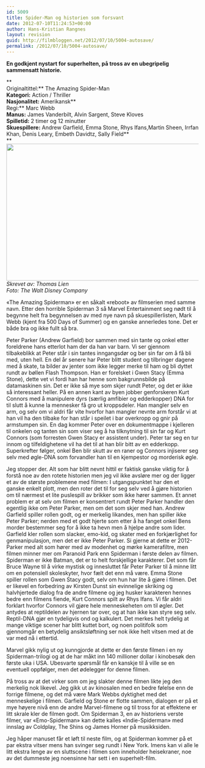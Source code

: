 ```yaml
---
id: 5009
title: Spider-Man og historien som forsvant
date: 2012-07-10T11:24:53+00:00
author: Hans-Kristian Rangnes
layout: revision
guid: http://filmbloggen.net/2012/07/10/5004-autosave/
permalink: /2012/07/10/5004-autosave/
---
```

**En godkjent nystart for superhelten, på tross av en ubegripelig sammensatt historie.** <!--more-->

**  
Originaltittel:** The Amazing Spider-Man  
**Kategori:** Action / Thriller  
**Nasjonalitet:** Amerikansk**  
Regi:** Marc Webb  
**Manus:** James Vanderbilt, Alvin Sargent, Steve Kloves  
**Spilletid:** 2 timer og 12 minutter  
**Skuespillere:** Andrew Garfield, Emma Stone, Rhys Ifans,Martin Sheen, Irrfan Khan, Denis Leary, Embeth Davidtz, Sally Field**  
** <a href="http://filmbloggen.net/2012/07/10/spider-man-og-historien-som-forsvant/amazing-spider-man-2-2/" rel="attachment wp-att-5006"><img class="alignnone size-large wp-image-5006" src="http://filmbloggen.net/wp-content/uploads//2012/07/amazing-spider-man-2-620x358.jpg" alt="" width="620" height="358" /></a>  
_Skrevet av: Thomas Lien  
Foto: The Walt Disney Company_

«The Amazing Spiderman» er en såkalt «reboot» av filmserien med samme navn. Etter den horrible Spiderman 3 så Marvel Entertainment seg nødt til å begynne helt fra begynnelsen av med nye navn på skuespillerlisten, Mark Webb (kjent fra 500 Days of Summer) og en ganske annerledes tone. Det er både bra og ikke fullt så bra.

Peter Parker (Andrew Garfield) bor sammen med sin tante og onkel etter foreldrene hans etterlot ham der da han var barn. Vi ser gjennom tilbakeblikk at Peter står i sin tantes inngangsdør og ber sin far om å få bli med, uten hell. En del år senere har Peter blitt student og tilbringer dagene med å skate, ta bilder av jenter som ikke legger merke til ham og bli dyttet rundt av bøllen Flash Thompson. Han er forelsket i Gwen Stacy (Emma Stone), dette vet vi fordi han har henne som bakgrunnsbilde på datamaskinen sin. Det er ikke så mye som skjer rundt Peter, og det er ikke så interessant heller. På en annen kant av byen jobber genforskeren Kurt Connors med å manipulere dyrs (særlig amfibier og edderkopper) DNA for til slutt å kunne la mennesker få gro ut kroppsdeler. Han mangler selv en arm, og selv om vi aldri får vite hvorfor han mangler nevnte arm forstår vi at han vil ha den tilbake for han står i speilet i bar overkropp og gnir på armstumpen sin. En dag kommer Peter over en dokumentmappe i kjelleren til onkelen og tanten sin som viser seg å ha tilknytning til sin far og Kurt Connors (som forresten Gwen Stacy er assistent under). Peter tar seg en tur innom og tilfeldighetene vil ha det til at han blir bitt av en edderkopp. Superkrefter følger, onkel Ben blir skutt av en raner og Connors injiserer seg selv med øgle-DNA som forvandler han til en kjempestor og morderisk øgle.

Jeg stopper der. Alt som har blitt nevnt hittil er faktisk ganske viktig for å forstå noe av den rotete historien men jeg vil ikke avsløre mer og der ligger et av de største problemene med filmen: I utgangspunktet har den et ganske enkelt plott, men den roter det til for seg selv ved å gjøre historien om til nærmest et lite puslespill av brikker som ikke hører sammen. Et annet problem er at selv om filmen er konsentrert rundt Peter Parker handler den egentlig ikke om Peter Parker, men om det som skjer med han. Andrew Garfield spiller rollen godt, og er merkelig likandes, men han spiller ikke Peter Parker; nerden med et godt hjerte som etter å ha fanget onkel Bens morder bestemmer seg for å ikke ta hevn men å hjelpe andre som lider. Garfield kler rollen som slacker, emo-kid, og skater med en forkjærlighet for genmanipulasjon, men det er ikke Peter Parker. Si gjerne at dette er 2012-Parker med alt som hører med av modenhet og mørke kamerafiltre, men filmen minner mer om Paranoid Park enn Spiderman i første delen av filmen. Spiderman er ikke Batman, det er to helt forskjellige karakterer. Det som får Bruce Wayne til å virke mystisk og innesluttet får Peter Parker til å minne litt om en potensiell skoleskyter, hvor fælt det enn må være. Emma Stone spiller rollen som Gwen Stacy godt, selv om hun har lite å gjøre i filmen. Det er likevel en forbedring av Kirsten Dunst sin evinnelige skriking og halvhjertede dialog fra de andre filmene og jeg husker karakteren hennes bedre enn filmens fiende, Kurt Connors spilt av Rhys Ifans. Vi får aldri forklart hvorfor Connors vil gjøre hele menneskeheten om til øgler. Det antydes at reptildelen av hjernen tar over, og at han ikke kan styre seg selv. Reptil-DNA gjør en tydeligvis ond og kalkulert. Det merkes helt tydelig at mange viktige scener har blitt kuttet bort, og noen politifolk som gjennomgår en betydelig ansiktsløftning ser nok ikke helt vitsen med at de var med nå i ettertid.

Marvel gikk nylig ut og kunngjorde at dette er den første filmen i en ny Spiderman-trilogi og at de har måkt inn 140 millioner dollar i kinobesøk den første uka i USA. Ubesvarte spørsmål får en kanskje til å ville se en eventuell oppfølger, men det ødelegger for denne filmen.

På tross av at det virker som om jeg slakter denne filmen likte jeg den merkelig nok likevel. Jeg gikk ut av kinosalen med en bedre følelse enn de forrige filmene, og det må være Mark Webbs dyktighet med det menneskelige i filmen. Garfield og Stone er flotte sammen, dialogen er på et mye høyere nivå enn de andre Marvel-filmene og til tross for at effektene er litt skrale kler de filmen godt. Om Spiderman 3, en av historiens verste filmer, var «Emo-Spiderman» kan dette kalles «Indie-Spiderman» med innslag av Coldplay, The Shins og James Horner på musikksiden.

Jeg håper manuset får et løft til neste film, og at Spiderman kommer på et par ekstra vitser mens han svinger seg rundt i New York. Imens kan vi alle le litt ekstra lenge av en sluttscene i filmen som inneholder heisekraner, noe av det dummeste jeg noensinne har sett i en superhelt-film.

<div class="video-shortcode">
</div>